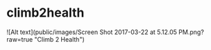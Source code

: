 # climb2health

![Alt text](public/images/Screen Shot 2017-03-22 at 5.12.05 PM.png?raw=true "Climb 2 Health")
